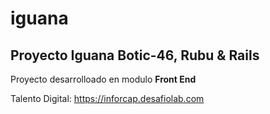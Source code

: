 # iguana
## Proyecto Iguana Botic-46, Rubu & Rails

Proyecto desarrolloado en modulo **Front End**

Talento Digital: https://inforcap.desafiolab.com
